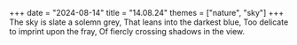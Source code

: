 +++
date = "2024-08-14"
title = "14.08.24"
themes = ["nature", "sky"]
+++
The sky is slate a solemn grey,
That leans into the darkest blue,
Too delicate to imprint upon the fray,
Of fiercly crossing shadows in the view.
